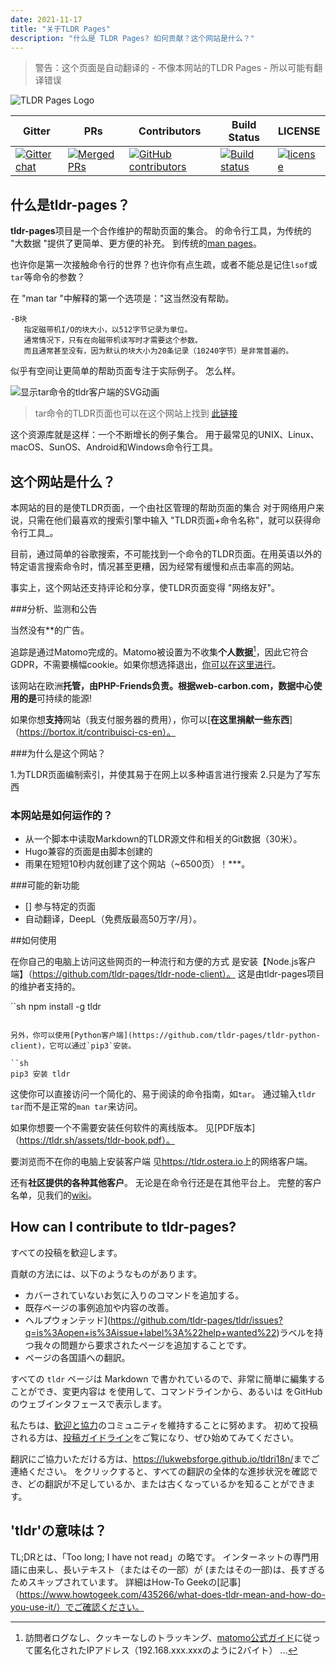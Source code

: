 ```yaml
---
date: 2021-11-17
title: "关于TLDR Pages"
description: "什么是 TLDR Pages? 如何贡献？这个网站是什么？"
---
```


> 警告：这个页面是自动翻译的 - 不像本网站的TLDR Pages - 所以可能有翻译错误

![TLDR Pages Logo](/tldr-logo.png)

|Gitter|PRs|Contributors|Build Status|LICENSE|
|---|---|---|---|---|
[![Gitter chat][gitter-image]][gitter-url]|[![Merged PRs][prs-merged-image]][prs-merged-url]|[![GitHub contributors][contributors-image]][contributors-url]|[![Build status][github-actions-image]][github-actions-url]|[![license][license-image]][license-url]

[github-actions-url]: https://github.com/tldr-pages/tldr/actions
[github-actions-image]: https://img.shields.io/github/workflow/status/tldr-pages/tldr/CI.svg
[gitter-url]: https://gitter.im/tldr-pages/tldr
[gitter-image]: https://img.shields.io/badge/chat-on_gitter-deeppink
[prs-merged-url]: https://github.com/tldr-pages/tldr/pulls?q=is:pr+is:merged
[prs-merged-image]: https://img.shields.io/github/issues-pr-closed-raw/tldr-pages/tldr.svg?label=merged+PRs&color=green
[contributors-url]: https://github.com/tldr-pages/tldr/graphs/contributors
[contributors-image]: https://img.shields.io/github/contributors-anon/tldr-pages/tldr.svg
[license-url]: https://github.com/tldr-pages/tldr/blob/main/LICENSE.md
[license-image]: https://img.shields.io/badge/license-CC_BY_4.0-blue.svg
</div>

## 什么是tldr-pages？

**tldr-pages**项目是一个合作维护的帮助页面的集合。
的命令行工具，为传统的 "大数据 "提供了更简单、更方便的补充。
到传统的[man pages](https://en.wikipedia.org/wiki/Man_page)。

也许你是第一次接触命令行的世界？也许你有点生疏，或者不能总是记住`lsof`或`tar`等命令的参数？

在 "man tar "中解释的第一个选项是："这当然没有帮助。

```
-B块
   指定磁带机I/O的块大小，以512字节记录为单位。
   通常情况下，只有在向磁带机读写时才需要这个参数。
   而且通常甚至没有，因为默认的块大小为20条记录（10240字节）是非常普遍的。
```

似乎有空间让更简单的帮助页面专注于实际例子。
怎么样。

![显示tar命令的tldr客户端的SVG动画](/tldr-tar.svg)

> tar命令的TLDR页面也可以在这个网站上找到 [此链接](https://tldr.bortox.it/common/tar)

这个资源库就是这样：一个不断增长的例子集合。
用于最常见的UNIX、Linux、macOS、SunOS、Android和Windows命令行工具。

## 这个网站是什么？

本网站的目的是使TLDR页面，一个由社区管理的帮助页面的集合
对于网络用户来说，只需在他们最喜欢的搜索引擎中输入 "TLDR页面+命令名称"，就可以获得命令行工具_。

目前，通过简单的谷歌搜索，不可能找到一个命令的TLDR页面。在用英语以外的特定语言搜索命令时，情况甚至更糟，因为经常有缓慢和点击率高的网站。

事实上，这个网站还支持评论和分享，使TLDR页面变得 "网络友好"。

###分析、监测和公告

当然没有**的广告。

追踪是通过Matomo完成的。Matomo被设置为不收集**个人数据**[^1]，因此它符合GDPR，不需要横幅cookie。如果你想选择退出，[你可以在这里进行](https://stats.bortox.it/index.php?module=CoreAdminHome&action=optOut&language=it)。

该网站在欧洲**托管，由PHP-Friends负责。根据web-carbon.com，数据中心使用的是**可持续的能源!

如果你想**支持**网站（我支付服务器的费用），你可以[**在这里捐献一些东西**]（https://bortox.it/contribuisci-cs-en）。

###为什么是这个网站？

1.为TLDR页面编制索引，并使其易于在网上以多种语言进行搜索
2.只是为了写东西

### 本网站是如何运作的？

* 从一个脚本中读取Markdown的TLDR源文件和相关的Git数据（30米）。
* Hugo兼容的页面是由脚本创建的
* 雨果在短短10秒内就创建了这个网站（~6500页）！***。

###可能的新功能

- [] 参与特定的页面
- 自动翻译，DeepL（免费版最高50万字/月）。


##如何使用

在你自己的电脑上访问这些网页的一种流行和方便的方式
是安装【Node.js客户端】（https://github.com/tldr-pages/tldr-node-client）。
这是由tldr-pages项目的维护者支持的。

``sh
npm install -g tldr
```

另外，你可以使用[Python客户端](https://github.com/tldr-pages/tldr-python-client)，它可以通过`pip3`安装。

``sh
pip3 安装 tldr
```

这使你可以直接访问一个简化的、易于阅读的命令指南，如`tar`。
通过输入`tldr tar`而不是正常的`man tar`来访问。

如果你想要一个不需要安装任何软件的离线版本。
见[PDF版本]（https://tldr.sh/assets/tldr-book.pdf）。

要浏览而不在你的电脑上安装客户端
见<https://tldr.ostera.io>上的网络客户端。

还有**社区提供的各种其他客户**。
无论是在命令行还是在其他平台上。
完整的客户名单，见我们的[wiki](https://github.com/tldr-pages/tldr/wiki/tldr-pages-clients)。


## How can I contribute to tldr-pages?

すべての投稿を歓迎します。

貢献の方法には、以下のようなものがあります。

- カバーされていないお気に入りのコマンドを追加する。
- 既存ページの事例追加や内容の改善。
- ヘルプウォンテッド](https://github.com/tldr-pages/tldr/issues?q=is%3Aopen+is%3Aissue+label%3A%22help+wanted%22)ラベルを持つ我々の問題から要求されたページを追加することです。
- ページの各国語への翻訳。

すべての `tldr` ページは Markdown で書かれているので、非常に簡単に編集することができ、変更内容は
を使用して、コマンドラインから、あるいは
をGitHubのウェブインタフェースで表示します。

私たちは、[歓迎と協力](https://github.com/tldr-pages/tldr/blob/main/GOVERNANCE.md)のコミュニティを維持することに努めます。
初めて投稿される方は、[投稿ガイドライン](https://github.com/tldr-pages/tldr/blob/main/CONTRIBUTING.md)をご覧になり、ぜひ始めてみてください。

翻訳にご協力いただける方は、<https://lukwebsforge.github.io/tldri18n/>までご連絡ください。
をクリックすると、すべての翻訳の全体的な進捗状況を確認でき、どの翻訳が不足しているか、または古くなっているかを知ることができます。

## 'tldr'の意味は？

TL;DRとは、「Too long; I have not read」の略です。
インターネットの専門用語に由来し、長いテキスト（またはその一部）が
(またはその一部)は、長すぎるためスキップされています。
詳細はHow-To Geekの[記事]（https://www.howtogeek.com/435266/what-does-tldr-mean-and-how-do-you-use-it/）でご確認ください。

[^1]: 訪問者ログなし、クッキーなしのトラッキング、[matomo公式ガイド](https://matomo.org/faq/new-to-piwik/how-do-i-use-matomo-analytics-without-consent-or-cookie-banner/)に従って匿名化されたIPアドレス（192.168.xxx.xxxのように2バイト） ... 
